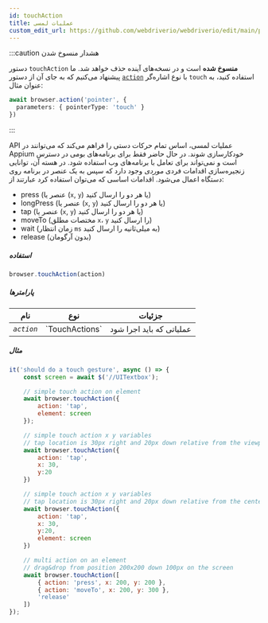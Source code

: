 ```yaml
---
id: touchAction
title: عملیات لمسی
custom_edit_url: https://github.com/webdriverio/webdriverio/edit/main/packages/webdriverio/src/commands/browser/touchAction.ts
---
```


:::caution هشدار منسوخ شدن

دستور `touchAction` __منسوخ شده__ است و در نسخه‌های آینده حذف خواهد شد.
ما پیشنهاد می‌کنیم که به جای آن از دستور [`action`](/docs/api/browser/action) با 
نوع اشاره‌گر `touch` استفاده کنید، به عنوان مثال:

```ts
await browser.action('pointer', {
  parameters: { pointerType: 'touch' }
})
```

:::

API عملیات لمسی، اساس تمام حرکات دستی را فراهم می‌کند که می‌توانند در Appium خودکارسازی شوند.
در حال حاضر فقط برای برنامه‌های بومی در دسترس است و نمی‌تواند برای تعامل با برنامه‌های وب استفاده شود.
در هسته آن، توانایی زنجیره‌سازی اقدامات فردی _موردی_ وجود دارد که سپس به یک عنصر در برنامه روی دستگاه اعمال می‌شود. اقدامات اساسی که می‌توان استفاده کرد عبارتند از:

- press (عنصر یا (`x`, `y`) یا هر دو را ارسال کنید)
- longPress (عنصر یا (`x`, `y`) یا هر دو را ارسال کنید)
- tap (عنصر یا (`x`, `y`) یا هر دو را ارسال کنید)
- moveTo (مختصات مطلق `x`، `y` را ارسال کنید)
- wait (زمان انتظار `ms` به میلی‌ثانیه را ارسال کنید)
- release (بدون آرگومان)

##### استفاده

```js
browser.touchAction(action)
```

##### پارامترها

<table>
  <thead>
    <tr>
      <th>نام</th><th>نوع</th><th>جزئیات</th>
    </tr>
  </thead>
  <tbody>
    <tr>
      <td><code><var>action</var></code></td>
      <td>`TouchActions`</td>
      <td>عملیاتی که باید اجرا شود</td>
    </tr>
  </tbody>
</table>

##### مثال

```js title="touchAction.js"
it('should do a touch gesture', async () => {
    const screen = await $('//UITextbox');

    // simple touch action on element
    await browser.touchAction({
        action: 'tap',
        element: screen
    });

    // simple touch action x y variables
    // tap location is 30px right and 20px down relative from the viewport
    await browser.touchAction({
        action: 'tap',
        x: 30,
        y:20
    })

    // simple touch action x y variables
    // tap location is 30px right and 20px down relative from the center of the element
    await browser.touchAction({
        action: 'tap',
        x: 30,
        y:20,
        element: screen
    })

    // multi action on an element
    // drag&drop from position 200x200 down 100px on the screen
    await browser.touchAction([
        { action: 'press', x: 200, y: 200 },
        { action: 'moveTo', x: 200, y: 300 },
        'release'
    ])
});
```